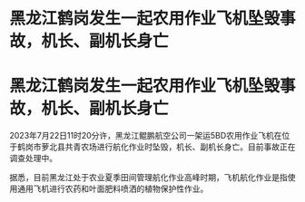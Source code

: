 # 黑龙江鹤岗发生一起农用作业飞机坠毁事故，机长、副机长身亡

# 黑龙江鹤岗发生一起农用作业飞机坠毁事故，机长、副机长身亡

2023年7月22日11时20分许，黑龙江鲲鹏航空公司一架运5BD农用作业飞机在位于鹤岗市萝北县共青农场进行航化作业时坠毁，机长、副机长身亡。目前事故正在调查处理中。

据悉，目前黑龙江处于农业夏季田间管理航化作业高峰时期，飞机航化作业是指使用通用飞机进行农药和叶面肥料喷洒的植物保护性作业。

